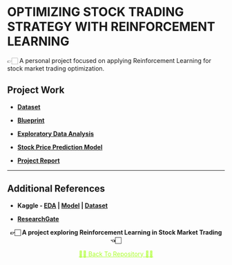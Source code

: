 # OPTIMIZING STOCK TRADING STRATEGY WITH REINFORCEMENT LEARNING  

👉🏻 A personal project focused on applying Reinforcement Learning for stock market trading optimization.

## Project Work  

- **[Dataset]((https://github.com/premn-2025/stock-trading-strategy-using-reinforcement-learning/blob/main/all_stocks_5yr.csv))**  

- **[Blueprint]((https://github.com/premn-2025/stock-trading-strategy-using-reinforcement-learning/blob/main/BLUEPRINT.pdf))**  

- **[Exploratory Data Analysis](https://www.kaggle.com/ameythakur20/exploratory-data-analysis)**  

- **[Stock Price Prediction Model](https://www.kaggle.com/ameythakur20/stock-price-prediction-model)**  

- **[Project Report]((https://github.com/premn-2025/stock-trading-strategy-using-reinforcement-learning/blob/main/REPORT.pdf))**   

---

## Additional References  

- **Kaggle - [EDA](https://www.kaggle.com/ameythakur20/exploratory-data-analysis) | [Model](https://www.kaggle.com/ameythakur20/stock-price-prediction-model) | [Dataset](https://www.kaggle.com/ameythakur20/stock-prices)**  

- **[ResearchGate](http://dx.doi.org/10.13140/RG.2.2.13054.05440)**  


<p align="center"><b>👉🏻 A project exploring Reinforcement Learning in Stock Market Trading 👈🏻</b></p>  

<p align="center"><a href='https://github.com/premn-2025/stock-trading-strategy-using-reinforcement-learning' style='color: greenyellow;'>✌🏻 Back To Repository ✌🏻</a></p>  
